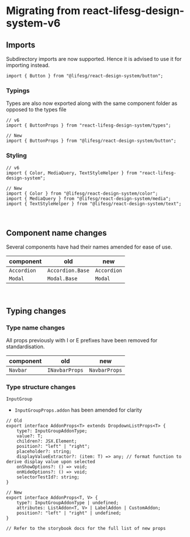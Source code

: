 # Migrating from react-lifesg-design-system-v6

## Imports

Subdirectory imports are now supported. Hence it is advised to use it for importing instead.

```tsx
import { Button } from "@lifesg/react-design-system/button";
```

### Typings

Types are also now exported along with the same component folder as opposed to the types file

```tsx
// v6
import { ButtonProps } from "react-lifesg-design-system/types";

// New
import { ButtonProps } from "@lifesg/react-design-system/button";
```

### Styling

```tsx
// v6
import { Color, MediaQuery, TextStyleHelper } from "react-lifesg-design-system";

// New
import { Color } from "@lifesg/react-design-system/color";
import { MediaQuery } from "@lifesg/react-design-system/media";
import { TextStyleHelper } from "@lifesg/react-design-system/text";
```

<br />

## Component name changes

Several components have had their names amended for ease of use.

| component   | old              | new         |
| ----------- | ---------------- | ----------- |
| `Accordion` | `Accordion.Base` | `Accordion` |
| `Modal`     | `Modal.Base`     | `Modal`     |

<br />

## Typing changes

### Type name changes

All props previously with I or E prefixes have been removed for standardisation.

| component | old            | new           |
| --------- | -------------- | ------------- |
| `Navbar`  | `INavbarProps` | `NavbarProps` |

### Type structure changes

`InputGroup`

-   `InputGroupProps.addon` has been amended for clarity

```tsx
// Old
export interface AddonProps<T> extends DropdownListProps<T> {
    type?: InputGroupAddonType;
    value?: T;
    children?: JSX.Element;
    position?: "left" | "right";
    placeholder?: string;
    displayValueExtractor?: (item: T) => any; // format function to derive display value upon selected
    onShowOptions?: () => void;
    onHideOptions?: () => void;
    selectorTestId?: string;
}

// New
export interface AddonProps<T, V> {
    type?: InputGroupAddonType | undefined;
    attributes: ListAddon<T, V> | LabelAddon | CustomAddon;
    position?: "left" | "right" | undefined;
}

// Refer to the storybook docs for the full list of new props
```
